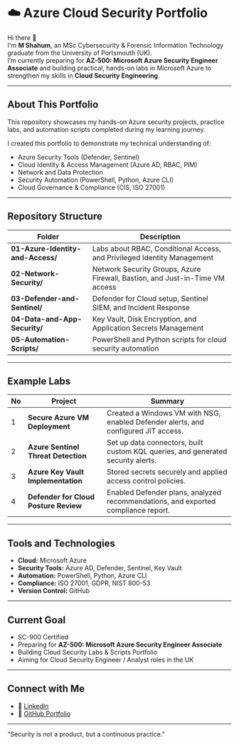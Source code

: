 # ☁️ Azure Cloud Security Portfolio

Hi there 👋  
I'm **M Shahum**, an MSc Cybersecurity & Forensic Information Technology graduate from the University of Portsmouth (UK).  
I’m currently preparing for **AZ-500: Microsoft Azure Security Engineer Associate** and building practical, hands-on labs in Microsoft Azure to strengthen my skills in **Cloud Security Engineering**.

---

## About This Portfolio
This repository showcases my hands-on Azure security projects, practice labs, and automation scripts completed during my learning journey.

I created this portfolio to demonstrate my technical understanding of:
- Azure Security Tools (Defender, Sentinel)
- Cloud Identity & Access Management (Azure AD, RBAC, PIM)
- Network and Data Protection
- Security Automation (PowerShell, Python, Azure CLI)
- Cloud Governance & Compliance (CIS, ISO 27001)

---

## Repository Structure

| Folder | Description |
|---------|--------------|
| **01-Azure-Identity-and-Access/** | Labs about RBAC, Conditional Access, and Privileged Identity Management |
| **02-Network-Security/** | Network Security Groups, Azure Firewall, Bastion, and Just-in-Time VM access |
| **03-Defender-and-Sentinel/** | Defender for Cloud setup, Sentinel SIEM, and Incident Response |
| **04-Data-and-App-Security/** | Key Vault, Disk Encryption, and Application Secrets Management |
| **05-Automation-Scripts/** | PowerShell and Python scripts for cloud security automation |

---

## Example Labs

| No | Project | Summary |
|----|----------|----------|
| 1 | **Secure Azure VM Deployment** | Created a Windows VM with NSG, enabled Defender alerts, and configured JIT access. |
| 2 | **Azure Sentinel Threat Detection** | Set up data connectors, built custom KQL queries, and generated security alerts. |
| 3 | **Azure Key Vault Implementation** | Stored secrets securely and applied access control policies. |
| 4 | **Defender for Cloud Posture Review** | Enabled Defender plans, analyzed recommendations, and exported compliance report. |

---

## Tools and Technologies
- **Cloud:** Microsoft Azure  
- **Security Tools:** Azure AD, Defender, Sentinel, Key Vault  
- **Automation:** PowerShell, Python, Azure CLI  
- **Compliance:** ISO 27001, GDPR, NIST 800-53  
- **Version Control:** GitHub  

---

## Current Goal
- SC-900 Certified  
- Preparing for **AZ-500: Microsoft Azure Security Engineer Associate**  
- Building Cloud Security Labs & Scripts Portfolio  
- Aiming for Cloud Security Engineer / Analyst roles in the UK  

---

##  Connect with Me
- 💼 [LinkedIn](https://linkedin.com/in/your-profile)  
- 🧰 [GitHub Portfolio](https://github.com/yourusername)

---

 “Security is not a product, but a continuous practice.”
